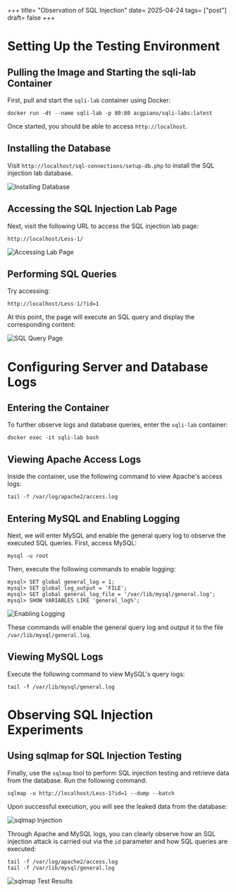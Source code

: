 +++
title= "Observation of SQL Injection"
date= 2025-04-24
tags= ["post"]
draft= false
+++

# Setting Up the Testing Environment

## Pulling the Image and Starting the sqli-lab Container

First, pull and start the `sqli-lab` container using Docker:

```shell
docker run -dt --name sqli-lab -p 80:80 acgpiano/sqli-labs:latest
```

Once started, you should be able to access `http://localhost`.

## Installing the Database

Visit `http://localhost/sql-connections/setup-db.php` to install the SQL injection lab database.

![Installing Database](https://p0-xtjj-private.juejin.cn/tos-cn-i-73owjymdk6/3be35d91bc7a4cee87b16c34df4f9bcc~tplv-73owjymdk6-jj-mark-v1:0:0:0:0:5o6Y6YeR5oqA5pyv56S-5Yy6IEAgRnJlZUN1bHR1cmVCb3k=:q75.awebp?policy=eyJ2bSI6MywidWlkIjoiMjY2NDg3MTkxMzM1NTQ2MyJ9&rk3s=f64ab15b&x-orig-authkey=f32326d3454f2ac7e96d3d06cdbb035152127018&x-orig-expires=1746068975&x-orig-sign=PyK4ULgVT2PnLT%2FaxfTE7Ph09BA%3D)

## Accessing the SQL Injection Lab Page

Next, visit the following URL to access the SQL injection lab page:

    http://localhost/Less-1/

![Accessing Lab Page](https://p0-xtjj-private.juejin.cn/tos-cn-i-73owjymdk6/2e7b9dc27ce343fc8a5c31d36823ba7a~tplv-73owjymdk6-jj-mark-v1:0:0:0:0:5o6Y6YeR5oqA5pyv56S-5Yy6IEAgRnJlZUN1bHR1cmVCb3k=:q75.awebp?policy=eyJ2bSI6MywidWlkIjoiMjY2NDg3MTkxMzM1NTQ2MyJ9&rk3s=f64ab15b&x-orig-authkey=f32326d3454f2ac7e96d3d06cdbb035152127018&x-orig-expires=1746068975&x-orig-sign=5e%2BZJ2%2FEdCXmY7RkskrnDJCtsDc%3D)

## Performing SQL Queries

Try accessing:

    http://localhost/Less-1/?id=1

At this point, the page will execute an SQL query and display the corresponding content:

![SQL Query Page](https://p0-xtjj-private.juejin.cn/tos-cn-i-73owjymdk6/958370066d8845839e12bcc6b8b9fe10~tplv-73owjymdk6-jj-mark-v1:0:0:0:0:5o6Y6YeR5oqA5pyv56S-5Yy6IEAgRnJlZUN1bHR1cmVCb3k=:q75.awebp?policy=eyJ2bSI6MywidWlkIjoiMjY2NDg3MTkxMzM1NTQ2MyJ9&rk3s=f64ab15b&x-orig-authkey=f32326d3454f2ac7e96d3d06cdbb035152127018&x-orig-expires=1746068975&x-orig-sign=E7hmBXSEv9sD%2BZbZAxN5IC%2B4jhI%3D)

# Configuring Server and Database Logs

## Entering the Container

To further observe logs and database queries, enter the `sqli-lab` container:

```shell
docker exec -it sqli-lab bash
```

## Viewing Apache Access Logs

Inside the container, use the following command to view Apache's access logs:

```shell
tail -f /var/log/apache2/access.log
```

## Entering MySQL and Enabling Logging

Next, we will enter MySQL and enable the general query log to observe the executed SQL queries. First, access MySQL:

```shell
mysql -u root
```

Then, execute the following commands to enable logging:

```mysql
mysql> SET global general_log = 1;
mysql> SET global log_output = 'FILE';
mysql> SET global general_log_file = '/var/lib/mysql/general.log';
mysql> SHOW VARIABLES LIKE 'general_log%';
```

![Enabling Logging](https://p0-xtjj-private.juejin.cn/tos-cn-i-73owjymdk6/ae6543012fb7458e8d61c147a9b80d8d~tplv-73owjymdk6-jj-mark-v1:0:0:0:0:5o6Y6YeR5oqA5pyv56S-5Yy6IEAgRnJlZUN1bHR1cmVCb3k=:q75.awebp?policy=eyJ2bSI6MywidWlkIjoiMjY2NDg3MTkxMzM1NTQ2MyJ9&rk3s=f64ab15b&x-orig-authkey=f32326d3454f2ac7e96d3d06cdbb035152127018&x-orig-expires=1746068975&x-orig-sign=Iz2guAeuwz6%2BVT3xgPM5WuwAKfc%3D)

These commands will enable the general query log and output it to the file `/var/lib/mysql/general.log`.

## Viewing MySQL Logs

Execute the following command to view MySQL's query logs:

```shell
tail -f /var/lib/mysql/general.log
```

# Observing SQL Injection Experiments

## Using sqlmap for SQL Injection Testing

Finally, use the `sqlmap` tool to perform SQL injection testing and retrieve data from the database. Run the following command:

```shell
sqlmap -u http://localhost/Less-1?id=1 --dump --batch
```

Upon successful execution, you will see the leaked data from the database:

![sqlmap Injection](https://p0-xtjj-private.juejin.cn/tos-cn-i-73owjymdk6/8b0d77eabeae4ba8be0a798f7cc11524~tplv-73owjymdk6-jj-mark-v1:0:0:0:0:5o6Y6YeR5oqA5pyv56S-5Yy6IEAgRnJlZUN1bHR1cmVCb3k=:q75.awebp?policy=eyJ2bSI6MywidWlkIjoiMjY2NDg3MTkxMzM1NTQ2MyJ9&rk3s=f64ab15b&x-orig-authkey=f32326d3454f2ac7e96d3d06cdbb035152127018&x-orig-expires=1746068975&x-orig-sign=RqpjVEYtDSNbgTlMqxCJ5PFJIpA%3D)

Through Apache and MySQL logs, you can clearly observe how an SQL injection attack is carried out via the `id` parameter and how SQL queries are executed:

```shell
tail -f /var/log/apache2/access.log
tail -f /var/lib/mysql/general.log
```

![sqlmap Test Results](https://p0-xtjj-private.juejin.cn/tos-cn-i-73owjymdk6/4890304691b74a77b56449e27367aaeb~tplv-73owjymdk6-jj-mark-v1:0:0:0:0:5o6Y6YeR5oqA5pyv56S-5Yy6IEAgRnJlZUN1bHR1cmVCb3k=:q75.awebp?policy=eyJ2bSI6MywidWlkIjoiMjY2NDg3MTkxMzM1NTQ2MyJ9&rk3s=f64ab15b&x-orig-authkey=f32326d3454f2ac7e96d3d06cdbb035152127018&x-orig-expires=1746068975&x-orig-sign=Y0Y9zCg24axJGTGmMYeySZtks5E%3D)